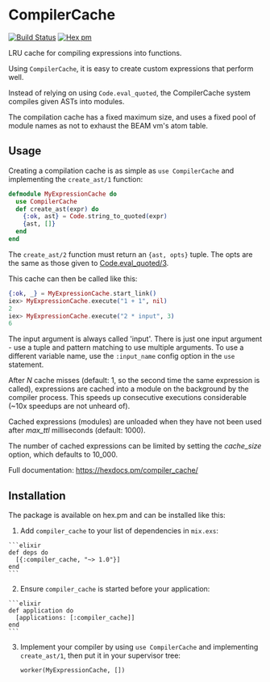 # CompilerCache

[![Build Status](https://travis-ci.org/arjan/decorator.png?branch=master)](https://travis-ci.org/arjan/compiler_cache)
[![Hex pm](http://img.shields.io/hexpm/v/compiler_cache.svg?style=flat)](https://hex.pm/packages/compiler_cache)


LRU cache for compiling expressions into functions.

Using `CompilerCache`, it is easy to create custom expressions that perform well.

Instead of relying on using `Code.eval_quoted`, the CompilerCache
system compiles given ASTs into modules.

The compilation cache has a fixed maximum size, and uses a fixed pool
of module names as not to exhaust the BEAM vm's atom table.

## Usage

Creating a compilation cache is as simple as `use CompilerCache` and
implementing the `create_ast/1` function:

```elixir
defmodule MyExpressionCache do
  use CompilerCache
  def create_ast(expr) do
    {:ok, ast} = Code.string_to_quoted(expr)
    {ast, []}
  end
end
```

The `create_ast/2` function must return an `{ast, opts}` tuple. The opts are the same as those given to [Code.eval_quoted/3](https://github.com/elixir-lang/elixir/blob/v1.3.4/lib/elixir/lib/code.ex#L191).

This cache can then be called like this:

```elixir
{:ok, _} = MyExpressionCache.start_link()
iex> MyExpressionCache.execute("1 + 1", nil)
2
iex> MyExpressionCache.execute("2 * input", 3)
6
```

The input argument is always called 'input'. There is just one input
argument - use a tuple and pattern matching to use multiple
arguments. To use a different variable name, use the `:input_name`
config option in the `use` statement.

After *N* cache misses (default: 1, so the second time the same
expression is called), expressions are cached into a module on the
background by the compiler process. This speeds up consecutive
executions considerable (~10x speedups are not unheard of).

Cached expressions (modules) are unloaded when they have not been used
after *max_ttl* milliseconds (default: 1000).

The number of cached expressions can be limited by setting the
*cache_size* option, which defaults to 10_000.

Full documentation: https://hexdocs.pm/compiler_cache/


## Installation

The package is available on hex.pm and can be installed like this:

  1. Add `compiler_cache` to your list of dependencies in `mix.exs`:

    ```elixir
    def deps do
      [{:compiler_cache, "~> 1.0"}]
    end
    ```

  2. Ensure `compiler_cache` is started before your application:

    ```elixir
    def application do
      [applications: [:compiler_cache]]
    end
    ```

  3. Implement your compiler by using `use CompilerCache` and
     implementing `create_ast/1`, then put it in your supervisor tree:

     ```
     worker(MyExpressionCache, [])
     ```
